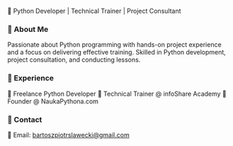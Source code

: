 🚀 Python Developer | Technical Trainer | Project Consultant

### 🔹 About Me
Passionate about Python programming with hands-on project experience and a focus on delivering effective training. Skilled in Python development, project consultation, and conducting lessons.

### 🔹 Experience
🌟 Freelance Python Developer
🌟 Technical Trainer @ infoShare Academy
🌟 Founder @ NaukaPythona.com

### 🔹 Contact
📧 Email: bartoszpiotrslawecki@gmail.com
